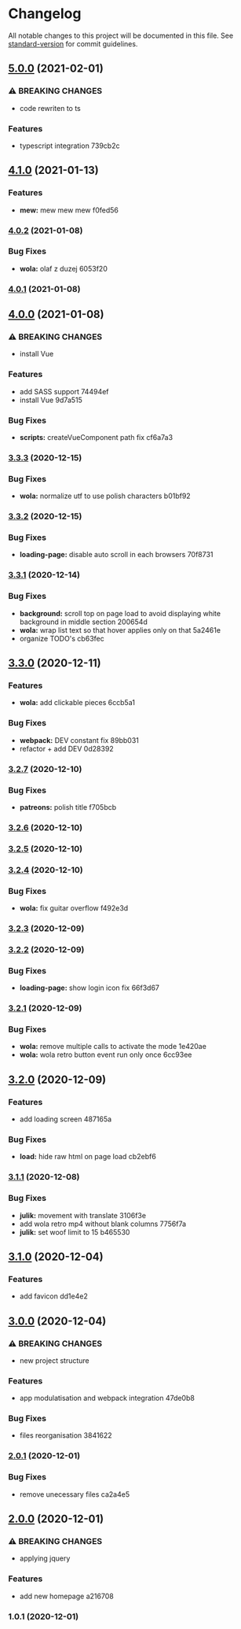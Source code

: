 # Changelog

All notable changes to this project will be documented in this file. See [standard-version](https://github.com/conventional-changelog/standard-version) for commit guidelines.

## [5.0.0](///compare/v4.1.0...v5.0.0) (2021-02-01)


### ⚠ BREAKING CHANGES

* code rewriten to ts

### Features

* typescript integration 739cb2c

## [4.1.0](///compare/v4.0.2...v4.1.0) (2021-01-13)


### Features

* **mew:** mew mew mew f0fed56

### [4.0.2](///compare/v4.0.1...v4.0.2) (2021-01-08)


### Bug Fixes

* **wola:** olaf z duzej 6053f20

### [4.0.1](///compare/v4.0.0...v4.0.1) (2021-01-08)

## [4.0.0](///compare/v3.3.3...v4.0.0) (2021-01-08)


### ⚠ BREAKING CHANGES

* install Vue

### Features

* add SASS support 74494ef
* install Vue 9d7a515


### Bug Fixes

* **scripts:** createVueComponent path fix cf6a7a3

### [3.3.3](///compare/v3.3.2...v3.3.3) (2020-12-15)


### Bug Fixes

* **wola:** normalize utf to use polish characters b01bf92

### [3.3.2](///compare/v3.3.1...v3.3.2) (2020-12-15)


### Bug Fixes

* **loading-page:** disable auto scroll in each browsers 70f8731

### [3.3.1](///compare/v3.3.0...v3.3.1) (2020-12-14)


### Bug Fixes

* **background:** scroll top on page load to avoid displaying white background in middle section 200654d
* **wola:** wrap list text so that hover applies only on that 5a2461e
* organize TODO's cb63fec

## [3.3.0](///compare/v3.2.7...v3.3.0) (2020-12-11)


### Features

* **wola:** add clickable pieces 6ccb5a1


### Bug Fixes

* **webpack:** DEV constant fix 89bb031
* refactor + add DEV 0d28392

### [3.2.7](///compare/v3.2.6...v3.2.7) (2020-12-10)


### Bug Fixes

* **patreons:** polish title f705bcb

### [3.2.6](///compare/v3.2.5...v3.2.6) (2020-12-10)

### [3.2.5](///compare/v3.2.4...v3.2.5) (2020-12-10)

### [3.2.4](///compare/v3.2.3...v3.2.4) (2020-12-10)


### Bug Fixes

* **wola:** fix guitar overflow f492e3d

### [3.2.3](///compare/v3.2.2...v3.2.3) (2020-12-09)

### [3.2.2](///compare/v3.2.1...v3.2.2) (2020-12-09)


### Bug Fixes

* **loading-page:** show login icon fix 66f3d67

### [3.2.1](///compare/v3.2.0...v3.2.1) (2020-12-09)


### Bug Fixes

* **wola:** remove multiple calls to activate the mode 1e420ae
* **wola:** wola retro button event run only once 6cc93ee

## [3.2.0](///compare/v3.1.1...v3.2.0) (2020-12-09)


### Features

* add loading screen 487165a


### Bug Fixes

* **load:** hide raw html on page load cb2ebf6

### [3.1.1](///compare/v3.1.0...v3.1.1) (2020-12-08)


### Bug Fixes

* **julik:** movement with translate 3106f3e
* add wola retro mp4 without blank columns 7756f7a
* **julik:** set woof limit to 15 b465530

## [3.1.0](///compare/v3.0.0...v3.1.0) (2020-12-04)


### Features

* add favicon dd1e4e2

## [3.0.0](///compare/v2.0.1...v3.0.0) (2020-12-04)


### ⚠ BREAKING CHANGES

* new project structure

### Features

* app modulatisation and webpack integration 47de0b8


### Bug Fixes

* files reorganisation 3841622

### [2.0.1](///compare/v2.0.0...v2.0.1) (2020-12-01)


### Bug Fixes

* remove unecessary files ca2a4e5

## [2.0.0](///compare/v1.0.1...v2.0.0) (2020-12-01)


### ⚠ BREAKING CHANGES

* applying jquery

### Features

* add new homepage a216708

### 1.0.1 (2020-12-01)
